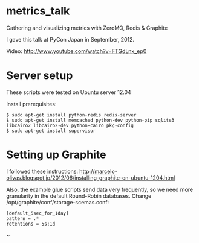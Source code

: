 metrics_talk
============

Gathering and visualizing metrics with ZeroMQ, Redis & Graphite

I gave this talk at PyCon Japan in September, 2012.

Video: http://www.youtube.com/watch?v=FTGdLnx_ep0


Server setup
============

These scripts were tested on Ubuntu server 12.04

Install prerequisites:

    $ sudo apt-get install python-redis redis-server
    $ sudo apt-get install memcached python-dev python-pip sqlite3 libcairo2 libcairo2-dev python-cairo pkg-config 
    $ sudo apt-get install supervisor  

Setting up Graphite
===================

I followed these instructions:
http://marcelo-olivas.blogspot.jp/2012/06/installing-graphite-on-ubuntu-1204.html


Also, the example glue scripts send data very frequently, so we need more granularity in the default Round-Robin databases.
Change /opt/graphite/conf/storage-scemas.conf:

    [default_5sec_for_1day]
    pattern = .*
    retentions = 5s:1d
~                           


